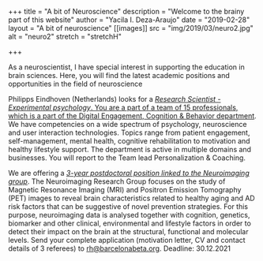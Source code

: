 +++
title = "A bit of Neuroscience"
description = "Welcome to the brainy part of this website"
author = "Yacila I. Deza-Araujo"
date = "2019-02-28"
layout = "A bit of neuroscience"
[[images]]
  src = "img/2019/03/neuro2.jpg"
  alt = "neuro2"
  stretch = "stretchH"

+++

As a neuroscientist, I have special interest in supporting the education in brain sciences.
Here, you will find the latest academic positions and opportunities in the field of neuroscience

Philipps Eindhoven (Netherlands) looks for a [*Research Scientist - Experimental psychology*. You are a part of a team of 15 professionals, which is a part of the Digital Engagement, Cognition & Behavior department](https://philips.wd3.myworkdayjobs.com/jobs-and-careers/job/Eindhoven/Research-Scientist---Experimental-psychology_436932-1?shared_id=72a65a1e-08f0-408b-87bb-3e86579b83e4). We have competencies on a wide spectrum of psychology, neuroscience and user interaction technologies. Topics range from patient engagement, self-management, mental health, cognitive rehabilitation to motivation and healthy lifestyle support. The department is active in multiple domains and businesses. You will report to the Team lead Personalization & Coaching. 

We are offering a [*3-year postdoctoral position linked to the Neuroimaging group*](https://www.barcelonabeta.org/en/bbrc-research-center/job-offers/post-doctoral-position-neuroimaging-research-group). The Neuroimaging Research Group focuses on the study of Magnetic Resonance Imaging (MRI) and Positron Emission Tomography (PET) images to reveal brain characteristics related to healthy aging and AD risk factors that can be suggestive of novel prevention strategies. For this purpose, neuroimaging data is analysed together with cognition, genetics, biomarker and other clinical, environmental and lifestyle factors in order to detect their impact on the brain at the structural, functional and molecular levels. Send your complete application (motivation letter, CV and contact details of 3 referees) to rh@barcelonabeta.org. Deadline: 30.12.2021

